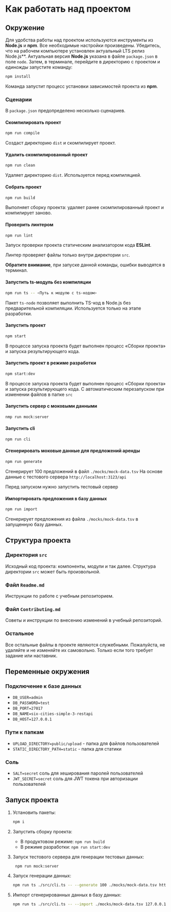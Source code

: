 # Как работать над проектом

## Окружение

Для удобства работы над проектом используются инструменты из **Node.js** и **npm**. Все необходимые настройки произведены. Убедитесь, что на рабочем компьютере установлен актуальный LTS релиз Node.js**. Актуальная версия **Node.js** указана в файле `package.json` в поле `node`. Затем, в терминале, перейдите в директорию с проектом и _единожды_ запустите команду:

```bash
npm install
```

Команда запустит процесс установки зависимостей проекта из **npm**.

### Сценарии

В `package.json` предопределено несколько сценариев.

#### Скомпилировать проект

```bash
npm run compile
```

Создаст директорию `dist` и скомпилирует проект.

#### Удалить скомпилированный проект

```bash
npm run clean
```

Удаляет директорию `dist`. Используется перед компиляцией.

#### Собрать проект

```bash
npm run build
```

Выполняет сборку проекта: удаляет ранее скомпилированный проект и компилирует заново.

#### Проверить линтером

```bash
npm run lint
```

Запуск проверки проекта статическим анализатором кода **ESLint**.

Линтер проверяет файлы только внутри директории `src`.

**Обратите внимание**, при запуске данной команды, ошибки выводятся в терминал.

#### Запустить ts-модуль без компиляции

```bash
npm run ts -- <Путь к модулю с ts-кодом>
```

Пакет `ts-node` позволяет выполнить TS-код в Node.js без предварительной компиляции. Используется только на этапе разработки.

#### Запустить проект

```bash
npm start
```

В процессе запуска проекта будет выполнен процесс «Сборки проекта» и запуска результирующего кода.

#### Запустить проект в режиме разработки

```bash
npm start:dev
```

В процессе запуска проекта будет выполнен процесс «Сборки проекта» и запуска результирующего кода.
С автоматическим перезапуском при изменении файлов в папке `src` 

#### Запустить сервер с моковыми данными

```bash
nmp run mock:server
```
#### Запустить cli

```bash
npm run cli
```

#### Сгенерировать моковые данные для предложений аренды

```bash
npm run generate
```

Сгенерирует 100 предложений в файл `./mocks/mock-data.tsv`
На основе данные с тестового сервера `http://localhost:3123/api`

Перед запуском нужно запустить тестовый сервер 

#### Импортировать предложения в базу данных

```bash
npm run import
```
Сгенерирует предложения из файла `./mocks/mock-data.tsv` в запущенную базу данных.

## Структура проекта

### Директория `src`

Исходный код проекта: компоненты, модули и так далее. Структура директории `src` может быть произвольной.

### Файл `Readme.md`

Инструкции по работе с учебным репозиторием.

### Файл `Contributing.md`

Советы и инструкции по внесению изменений в учебный репозиторий.

### Остальное

Все остальные файлы в проекте являются служебными. Пожалуйста, не удаляйте и не изменяйте их самовольно. Только если того требует задание или наставник.


## Переменные окружения

### Подключение к базе данных
- `DB_USER=admin` 
- `DB_PASSWORD=test`
- `DB_PORT=27017`
- `DB_NAME=six-cities-simple-3-restapi`
- `DB_HOST=127.0.0.1`


### Пути к папкам 
- `UPLOAD_DIRECTORY=public/upload` - папка для файлов пользователей
- `STATIC_DIRECTORY_PATH=static` - папка для статики 

### Соль
- `SALT=secret` соль для хеширования паролей пользователей
- `JWT_SECRET=secret` соль для JWT токена при авторизации пользователей

## Запуск проекта

1. Установить пакеты:
    ```bash
    npm i
    ```
   
2. Запустить сборку проекта:
   - В продуктовом режиме: `npm run build`
   - В режиме разработки: `npm run start:dev`
3. Запуск тестового сервера для генерации тестовых данных:
   ```bash
    npm run mock:server
   ```
   
4. Запуск генерации данных:
    ```bash
    npm run ts ./src/cli.ts -- --generate 100 ./mocks/mock-data.tsv http://localhost:3123/api
    ```

5. Импорт сгенерированных данных в базу данных:
    ```bash
    npm run ts ./src/cli.ts -- --import ./mocks/mock-data.tsv 127.0.0.1
    ```
    
